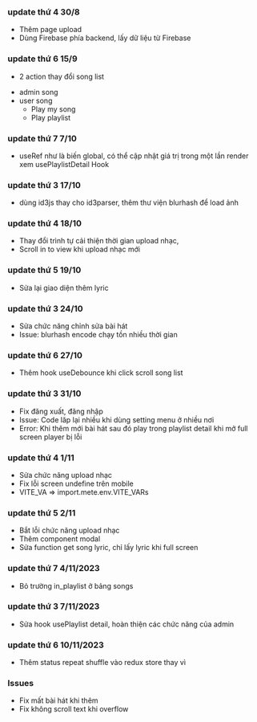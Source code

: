 ### update thứ 4 30/8
- Thêm page upload
- Dùng Firebase phía backend, lấy dữ liệu từ Firebase

### update thứ 6 15/9
- 2 action thay đổi song list
+ admin song
+ user song
   - Play my song
   - Play playlist

### update thứ 7 7/10
- useRef như là biến global, có thể cập nhật giá trị trong một lần render xem usePlaylistDetail Hook


### update thứ 3 17/10
- dùng id3js thay cho id3parser, thêm thư viện blurhash để load ảnh

### update thứ 4 18/10
- Thay đổi trình tự cải thiện thời gian upload nhạc,
- Scroll in to view khi upload nhạc mới

### update thứ 5 19/10
- Sửa lại giao diện thêm lyric

### update thứ 3 24/10
- Sửa chức năng chỉnh sửa bài hát
- Issue: blurhash encode chạy tồn nhiều thời gian


### update thứ 6 27/10
- Thêm hook useDebounce khi click scroll song list

### update thứ 3 31/10
- Fix đăng xuất, đăng nhập
- Issue: Code lăp lại nhiều khi dùng setting menu ở nhiều nơi
- Error: Khi thêm mới bài hát sau đó play trong playlist detail khi mở full screen player bị lỗi

### update thứ 4 1/11
- Sửa chức năng upload nhạc
- Fix lỗi screen undefine trên mobile
- VITE_VA => import.mete.env.VITE_VARs


### update thứ 5 2/11
- Bắt lỗi chức năng upload nhạc
- Thêm component modal
- Sửa function get song lyric, chỉ lấy lyric khi full screen

### update thứ 7 4/11/2023
- Bỏ trường in_playlist ở bảng songs

### update thứ 3 7/11/2023
- Sửa hook usePlaylist detail, hoàn thiện các chức năng của admin


### update thứ 6 10/11/2023
- Thêm status repeat shuffle vào redux store thay vì


### Issues
- Fix mất bài hát khi thêm
- Fix không scroll text khi overflow